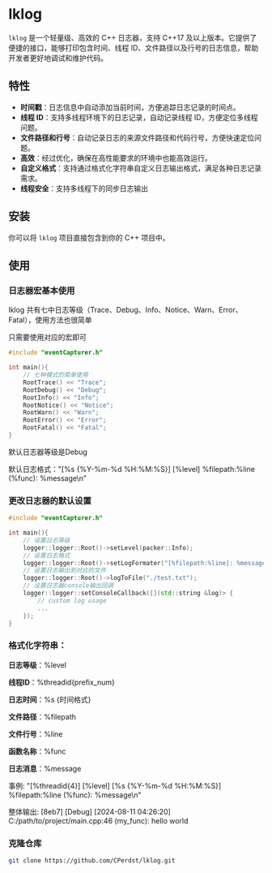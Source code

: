 # lklog

`lklog` 是一个轻量级、高效的 C++ 日志器，支持 C++17 及以上版本。它提供了便捷的接口，能够打印包含时间、线程 ID、文件路径以及行号的日志信息，帮助开发者更好地调试和维护代码。

## 特性

- **时间戳**：日志信息中自动添加当前时间，方便追踪日志记录的时间点。
- **线程 ID**：支持多线程环境下的日志记录，自动记录线程 ID，方便定位多线程问题。
- **文件路径和行号**：自动记录日志的来源文件路径和代码行号，方便快速定位问题。
- **高效**：经过优化，确保在高性能要求的环境中也能高效运行。
- **自定义格式**：支持通过格式化字符串自定义日志输出格式，满足各种日志记录需求。
- **线程安全**：支持多线程下的同步日志输出

## 安装

你可以将 `lklog` 项目直接包含到你的 C++ 项目中。

## 使用

### 日志器宏基本使用

lklog 共有七中日志等级（Trace、Debug、Info、Notice、Warn、Error、Fatal），使用方法也很简单

只需要使用对应的宏即可

```cpp
#include "eventCapturer.h"

int main(){
    // 七种模式的简单使用
    RootTrace() << "Trace";
    RootDebug() << "Debug";
    RootInfo() << "Info";
    RootNotice() << "Notice";
    RootWarn() << "Warn";
    RootError() << "Error";
    RootFatal() << "Fatal";
}
```

默认日志器等级是Debug

默认日志格式："[%s {%Y-%m-%d %H:%M:%S}] [%level] %filepath:%line (%func): %message\n"

### 更改日志器的默认设置

```cpp
#include "eventCapturer.h"

int main(){
    // 设置日志等级
    logger::logger::Root()->setLevel(packer::Info);
    // 设置日志格式
    logger::logger::Root()->setLogFormater("[%filepath:%line]: %message\n");
    // 设置日志输出到对应的文件
    logger::logger::Root()->logToFile("./test.txt");
    // 设置日志器console输出回调
    logger::logger::setConsoleCallback([](std::string &log)> {
        // custom log usage
        ...
    });
}
```

### 格式化字符串：

**日志等级**：%level

**线程ID**：%threadid{prefix_num}

**日志时间**：%s {时间格式}

**文件路径**：%filepath

**文件行号**：%line

**函数名称**：%func

**日志消息**：%message

事例: "[%threadid{4}] [%level] [%s {%Y-%m-%d %H:%M:%S}] %filepath:%line (%func): %message\n"

整体输出: [8eb7] [Debug] [2024-08-11 04:26:20] C:/path/to/project/main.cpp:46 (my_func): hello world

### 克隆仓库

```bash
git clone https://github.com/CPerdst/lklog.git
